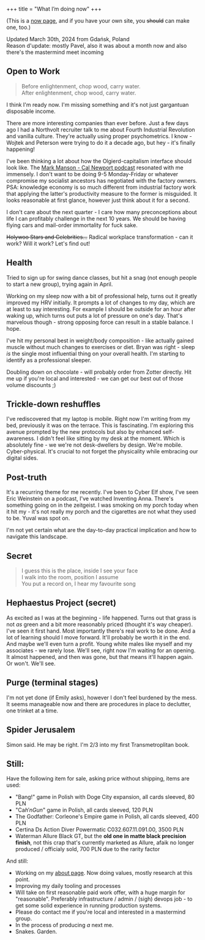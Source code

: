 +++
title = "What I’m doing now"
+++

(This is a [now page](https://nownownow.com/about), and if you have your own site, you ~~should~~ can make one, too.) 

Updated March 30th, 2024 from Gdańsk, Poland  
Reason d'update: mostly Pavel, also it was about a month now and also there's the mastermind meet incoming

## Open to Work
> Before enlightenment, chop wood, carry water.  
> After enlightenment, chop wood, carry water.

I think I'm ready now. I'm missing something and it's not just gargantuan disposable income.

There are more interesting companies than ever before. Just a few days ago I had a Northvolt recruiter talk to me about Fourth Industrial Revolution and vanilla culture. They're actually using proper psychometrics. I know - Wojtek and Peterson were trying to do it a decade ago, but hey - it's finally happening!

I've been thinking a lot about how the Olgierd-capitalism interface should look like. The [Mark Manson - Cal Newport podcast](https://www.youtube.com/watch?v=KMXjyzNs17k) resonated with me immensely. I don't want to be doing 9-5 Monday-Friday or whatever compromise my socialist ancestors has negotiated with the factory owners. PSA: knowledge economy is so much different from industrial factory work that applying the latter's productivity measure to the former is misguided. It looks reasonable at first glance, however just think about it for a second.

I don't care about the next quarter - I care how many preconceptions about life I can profitably challenge in the next 10 years. We should be having flying cars and mail-order immortality for fuck sake.

~~Holywoo Stars and Celebrities...~~ Radical workplace transformation - can it work? Will it work? Let's find out!

## Health
Tried to sign up for swing dance classes, but hit a snag (not enough people to start a new group), trying again in April.

Working on my sleep now with a bit of professional help, turns out it greatly improved my HRV initially. It prompts a lot of changes to my day, which are at least to say interesting. For example I should be outside for an hour after waking up, which turns out  puts a lot of pressure on one's day. That's marvelous though - strong opposing force can result in a stable balance. I hope.

I've hit my personal best in weight/body composition - like actually gained muscle without much changes to exercises or diet. Bryan was right - sleep *is* the single most influential thing on your overall health. I'm starting to identify as a professional sleeper.

Doubling down on chocolate - will probably order from Zotter directly. Hit me up if you're local and interested - we can get our best out of those volume discounts ;)

## Trickle-down reshuffles

I've rediscovered that my laptop is mobile. Right now I'm writing from my bed, previously it was on the terrace. This is fascinating. I'm exploring this avenue prompted by the new protocols but also by enhanced self-awareness. I didn't feel like sitting by my desk at the moment. Which is absolutely fine - we we're not desk-dwellers by design. We're mobile. Cyber-physical. It's crucial to not forget the physicality while embracing our digital sides.

## Post-truth

It's a recurring theme for me recently. I've been to Cyber Elf show, I've seen Eric Weinstein on a podcast, I've watched Inventing Anna. There's something going on in the zeitgeist. I was smoking on my porch today when it hit my - it's not really my porch and the cigarettes are not what they used to be. Yuval was spot on.

I'm not yet certain what are the day-to-day practical implication and how to navigate this landscape.

## Secret
> I guess this is the place, inside I see your face  
> I walk into the room, position I assume  
> You put a record on, I hear my favourite song  

## Hephaestus Project (secret)

As excited as I was at the beginning - life happened. Turns out that grass is not *as* green and a bit more reasonably priced (thought it's way cheaper). I've seen it first hand. Most importantly there's real work to be done. And a lot of learning should I move forward. It'll probably be worth it in the end. And maybe we'll even turn a profit. Young white males like myself and my associates - we rarely lose. We'll see, right now I'm waiting for an opening. It almost happened, and then was gone, but that means it'll happen again. Or won't. We'll see.

## Purge (terminal stages)
I'm not yet done (if Emily asks), however I don't feel burdened by the mess. It seems manageable now and there are procedures in place to declutter, one trinket at a time.

## Spider Jerusalem
Simon said.
He may be right.
I'm 2/3 into my first Transmetroplitan book.

## Still:
Have the following item for sale, asking price without shipping, items are used:
- "Bang!" game in Polish with Doge City expansion, all cards sleeved, 80 PLN
- "Ca$h'n Gun$" game in Polish, all cards sleeved, 120 PLN
- The Godfather: Corleone's Empire game in Polish, all cards sleeved, 400 PLN 
- Certina Ds Action Diver Powermatic C032.607.11.091.00, 3500 PLN
- Waterman Allure Black GT, but the **old one in matte black precision finish**, not this crap that's currently marketed as Allure, afaik no longer produced / officialy sold, 700 PLN due to the rarity factor

And still:
- Working on my [about page](/about). Now doing values, mostly research at this point.
- Improving my daily tooling and processes
- Will take on first reasonable paid work offer, with a huge margin for "reasonable". Preferably infrastructure / admin / (sigh) devops job - to get some solid experience in running production systems.
- Please do contact me if you're local and interested in a mastermind group.
- In the process of producing *a* next me.
- Snakes. Garden.
